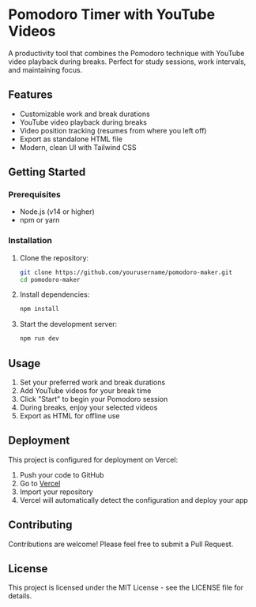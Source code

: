 # Pomodoro Timer with YouTube Videos

A productivity tool that combines the Pomodoro technique with YouTube video playback during breaks. Perfect for study sessions, work intervals, and maintaining focus.

## Features

- Customizable work and break durations
- YouTube video playback during breaks
- Video position tracking (resumes from where you left off)
- Export as standalone HTML file
- Modern, clean UI with Tailwind CSS

## Getting Started

### Prerequisites

- Node.js (v14 or higher)
- npm or yarn

### Installation

1. Clone the repository:
   ```bash
   git clone https://github.com/yourusername/pomodoro-maker.git
   cd pomodoro-maker
   ```

2. Install dependencies:
   ```bash
   npm install
   ```

3. Start the development server:
   ```bash
   npm run dev
   ```

## Usage

1. Set your preferred work and break durations
2. Add YouTube videos for your break time
3. Click "Start" to begin your Pomodoro session
4. During breaks, enjoy your selected videos
5. Export as HTML for offline use

## Deployment

This project is configured for deployment on Vercel:

1. Push your code to GitHub
2. Go to [Vercel](https://vercel.com)
3. Import your repository
4. Vercel will automatically detect the configuration and deploy your app

## Contributing

Contributions are welcome! Please feel free to submit a Pull Request.

## License

This project is licensed under the MIT License - see the LICENSE file for details. 